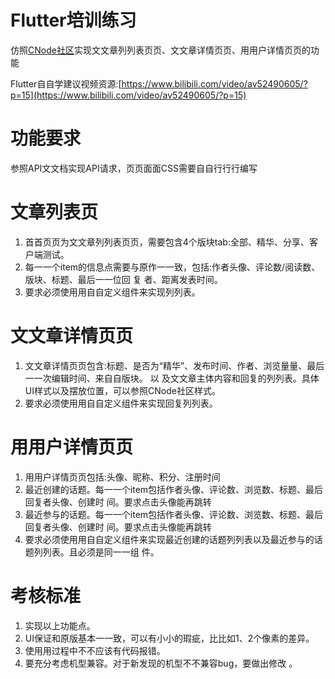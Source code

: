 #  Flutter培训练习 
仿照[CNode社区](https://cnodejs.org)实现⽂文章列列表⻚页、⽂文章详情⻚页、⽤用户详情⻚页的功能

Flutter⾃自学建议视频资源:[https://www.bilibili.com/video/av52490605/?p=15](https://www.bilibili.com/video/av52490605/?p=15) 

# 功能要求
参照API⽂文档实现API请求，⻚页⾯面CSS需要⾃自⾏行行编写 

# 文章列表页
1. ⾸首⻚页为⽂文章列列表⻚页，需要包含4个版块tab:全部、精华、分享、客户端测试。
2. 每⼀一个item的信息点需要与原作⼀一致，包括:作者头像、评论数/阅读数、版块、标题、最后⼀一位回
复
者、距离发表时间。
3. 要求必须使⽤用⾃自定义组件来实现列列表。

# ⽂文章详情⻚页
1. ⽂文章详情⻚页包含:标题、是否为“精华”、发布时间、作者、浏览量量、最后⼀一次编辑时间、来⾃自版块。 以 及⽂文章主体内容和回复的列列表。具体UI样式以及摆放位置，可以参照CNode社区样式。
2. 要求必须使⽤用⾃自定义组件来实现回复列列表。

# ⽤用户详情⻚页
1. ⽤用户详情⻚页包括:头像、昵称、积分、注册时间
2. 最近创建的话题。每⼀一个item包括作者头像、评论数、浏览数、标题、最后回复者头像、创建时
间。要求点击头像能再跳转
3. 最近参与的话题。每⼀一个item包括作者头像、评论数、浏览数、标题、最后回复者头像、创建时 间。要求点击头像能再跳转
4. 要求必须使⽤用⾃自定义组件来实现最近创建的话题列列表以及最近参与的话题列列表。且必须是同⼀一组 件。

# 考核标准
1. 实现以上功能点。
2. UI保证和原版基本⼀一致，可以有⼩小的瑕疵，⽐比如1、2个像素的差异。     
3. 使⽤用过程中不不应该有代码报错。
4. 要充分考虑机型兼容。对于新发现的机型不不兼容bug，要做出修改 。


